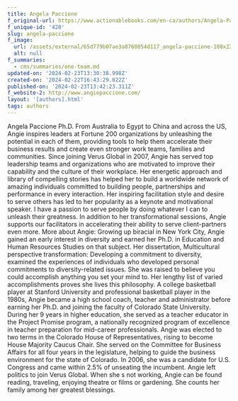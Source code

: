 ```yaml
---
title: Angela Paccione
f_original-url: https://www.actionablebooks.com/en-ca/authors/Angela-Paccione/
f_unique-id: '420'
slug: angela-paccione
f_image:
  url: /assets/external/65d779b07ae3a8760854d117_angela-paccione-180x220.jpeg
  alt: null
f_summaries:
  - cms/summaries/one-team.md
updated-on: '2024-02-23T13:30:38.998Z'
created-on: '2024-02-22T16:43:29.022Z'
published-on: '2024-02-23T13:42:23.311Z'
f_website-2: http://www.angiepaccione.com/
layout: '[authors].html'
tags: authors
---
```


Angela Paccione Ph.D. From Australia to Egypt to China and across the US, Angie inspires leaders at Fortune 200 organizations by unleashing the potential in each of them, providing tools to help them accelerate their business results and create even stronger work teams, families and communities. Since joining Verus Global in 2007, Angie has served top leadership teams and organizations who are motivated to improve their capability and the culture of their workplace. Her energetic approach and library of compelling stories has helped her to build a worldwide network of amazing individuals committed to building people, partnerships and performance in every interaction. Her inspiring facilitation style and desire to serve others has led to her popularity as a keynote and motivational speaker. I have a passion to serve people by doing whatever I can to unleash their greatness. In addition to her transformational sessions, Angie supports our facilitators in accelerating their ability to serve client-partners even more. More about Angie: Growing up biracial in New York City, Angie gained an early interest in diversity and earned her Ph.D. in Education and Human Resources Studies on that subject. Her dissertation, Multicultural perspective transformation: Developing a commitment to diversity, examined the experiences of individuals who developed personal commitments to diversity-related issues. She was raised to believe you could accomplish anything you set your mind to. Her lengthy list of varied accomplishments proves she lives this philosophy. A college basketball player at Stanford University and professional basketball player in the 1980s, Angie became a high school coach, teacher and administrator before earning her Ph.D. and joining the faculty of Colorado State University. During her 9 years in higher education, she served as a teacher educator in the Project Promise program, a nationally recognized program of excellence in teacher preparation for mid-career professionals. Angie was elected to two terms in the Colorado House of Representatives, rising to become House Majority Caucus Chair. She served on the Committee for Business Affairs for all four years in the legislature, helping to guide the business environment for the state of Colorado. In 2006, she was a candidate for U.S. Congress and came within 2.5% of unseating the incumbent. Angie left politics to join Verus Global. When she s not working, Angie can be found reading, traveling, enjoying theatre or films or gardening. She counts her family among her greatest blessings.
